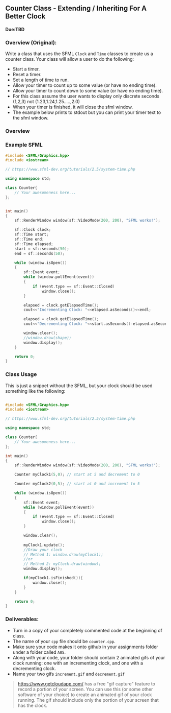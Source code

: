 ## Counter Class - Extending / Inheriting For A Better Clock
#### Due:TBD

### Overview (Original):

Write a class that uses the SFML `Clock` and `Time` classes to create us a counter class. Your class will allow a user to do the following:

- Start a timer.
- Reset a timer.
- Set a length of time to run.
- Allow your timer to count up to some value (or have no ending time).
- Allow your timer to count down to some value (or have no ending time).
- For this class assume the user wants to display only discrete seconds (1,2,3) not (1.23,1.24,1.25.....,2.0)
- When your timer is finished, it will close the sfml window.
- The example below prints to stdout but you can print your timer text to the sfml window. 

### Overview 

### Example SFML

```cpp
#include <SFML/Graphics.hpp>
#include <iostream>

// https://www.sfml-dev.org/tutorials/2.5/system-time.php

using namespace std;

class Counter{
    // Your awesomeness here...
};


int main()
{
    sf::RenderWindow window(sf::VideoMode(200, 200), "SFML works!");

    sf::Clock clock; 
    sf::Time start;
    sf::Time end;
    sf::Time elapsed;
    start = sf::seconds(50);
    end = sf::seconds(50);

    while (window.isOpen())
    {
        sf::Event event;
        while (window.pollEvent(event))
        {
            if (event.type == sf::Event::Closed)
                window.close();
        }

        elapsed = clock.getElapsedTime();
        cout<<"Incrementing Clock: "<<elapsed.asSeconds()<<endl;

        elapsed = clock.getElapsedTime();
        cout<<"Decrementing Clock: "<<start.asSeconds()-elapsed.asSeconds()<<endl;

        window.clear();
        //window.draw(shape);
        window.display();
    }

    return 0;
}

```

### Class Usage

This is just a snippet without the SFML, but your clock should be used something like the following:

```cpp

#include <SFML/Graphics.hpp>
#include <iostream>

// https://www.sfml-dev.org/tutorials/2.5/system-time.php

using namespace std;

class Counter{
    // Your awesomeness here...
};

int main()
{
    sf::RenderWindow window(sf::VideoMode(200, 200), "SFML works!");

    Counter myClock1(5,0); // start at 5 and decrement to 0

    Counter myClock2(0,5); // start at 0 and increment to 5

    while (window.isOpen())
    {
        sf::Event event;
        while (window.pollEvent(event))
        {
            if (event.type == sf::Event::Closed)
                window.close();
        }

        window.clear();
        
        myClock1.update();
        //Draw your clock 
        // Method 1: window.draw(myClock1);
        //or
        // Method 2: myClock.draw(window);
        window.display();

        if(myClock1.isFinished()){
            window.close();
        }
    }

    return 0;
}

```

### Deliverables:

- Turn in a copy of your completely commented code at the beginning of class.
- The name of your `cpp` file should be `counter.cpp`.
- Make sure your code makes it onto github in your assignments folder under a folder called `A05`.
- Along with your code, your folder should contain 2 animated gifs of your clock running: one with an incrementing clock, and one with a decrementing clock. 
- Name your two gifs `increment.gif` and `decrement.gif`

> https://www.getcloudapp.com/ has a free "gif capture" feature to record a portion of your screen. You can use this (or some other software of your choice) to create an animated gif of your clock running. The gif should include only the portion of your screen that has the clock.

